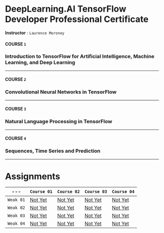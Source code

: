 # DeepLearning.AI TensorFlow Developer Professional Certificate

**Instructor** : `Laurence Moroney`

#### **COURSE** `1`

### Introduction to TensorFlow for Artificial Intelligence, Machine Learning, and Deep Learning

---

#### **COURSE** `2`

### Convolutional Neural Networks in TensorFlow

---

#### **COURSE** `3`

### Natural Language Processing in TensorFlow

---

#### **COURSE** `4`

### Sequences, Time Series and Prediction

---

# Assignments

| ---       | `Course 01` | `Course 02` | `Course 03` | `Course 04` |
|:---------:| ----------- | ----------- | ----------- | ----------- |
| `Weak 01` | [Not Yet]() | [Not Yet]() | [Not Yet]() | [Not Yet]() |
| `Weak 02` | [Not Yet]() | [Not Yet]() | [Not Yet]() | [Not Yet]() |
| `Weak 03` | [Not Yet]() | [Not Yet]() | [Not Yet]() | [Not Yet]() |
| `Weak 04` | [Not Yet]() | [Not Yet]() | [Not Yet]() | [Not Yet]() |
